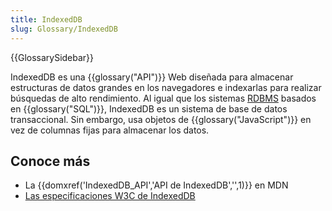 ```yaml
---
title: IndexedDB
slug: Glossary/IndexedDB
---
```


{{GlossarySidebar}}

IndexedDB es una {{glossary("API")}} Web diseñada para almacenar estructuras de datos grandes en los navegadores e indexarlas para realizar búsquedas de alto rendimiento. Al igual que los sistemas [RDBMS](https://es.wikipedia.org/wiki/Sistema_de_gesti%C3%B3n_de_bases_de_datos_relacionales) basados en {{glossary("SQL")}}, IndexedDB es un sistema de base de datos transaccional. Sin embargo, usa objetos de {{glossary("JavaScript")}} en vez de columnas fijas para almacenar los datos.

## Conoce más

- La {{domxref('IndexedDB_API','API de IndexedDB','',1)}} en MDN
- [Las especificaciones W3C de IndexedDB](http://w3c.github.io/IndexedDB/)
